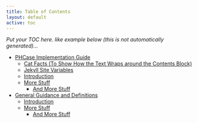 ```yaml
---
title: Table of Contents
layout: default
active: toc
---
```


<em> Put your TOC here. like example below  (this is not automatically generated)...</em>

<div>
  <ul>
    <li><a href="index.html">PHCase Implementation Guide</a>    <ul>
        <li><a href="index.html#cat-facts-to-show-how-the-text-wraps-around-the-contents-block" id="markdown-toc-cat-facts-to-show-how-the-text-wraps-around-the-contents-block">Cat Facts (To Show How the Text Wraps around the Contents Block)</a></li>
        <li><a href="index.html#jekyll-site-variables" id="markdown-toc-jekyll-site-variables">Jekyll Site Variables</a></li>
        <li><a href="index.html#introduction" id="markdown-toc-introduction">Introduction</a></li>
        <li><a href="index.html#more-stuff" id="markdown-toc-more-stuff">More Stuff</a>        <ul>
            <li><a href="index.html#and-more-stuff" id="markdown-toc-and-more-stuff">And More Stuff</a></li>
          </ul>
        </li>
      </ul>
    </li>
    <li><a href="guidance.html" id="markdown-toc-general-guidance-and-definitions">General Guidance and Definitions</a>    <ul>
    <li><a href="guidance.html#introduction" id="markdown-toc-introduction">Introduction</a></li>
    <li><a href="guidance.html#more-stuff" id="markdown-toc-more-stuff">More Stuff</a>        <ul>
        <li><a href="guidance.html#and-more-stuff" id="markdown-toc-and-more-stuff">And More Stuff</a></li>
      </ul>
    </li>
  </ul>
</li>
   </ul>
</div>
